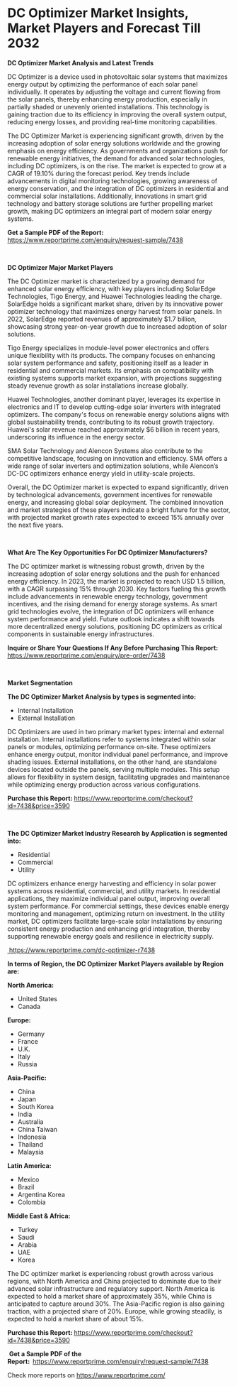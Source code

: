 <p><h1>DC Optimizer Market Insights, Market Players and Forecast Till 2032</h1></p><p><strong>DC Optimizer Market Analysis and Latest Trends</strong></p>
<p><p>DC Optimizer is a device used in photovoltaic solar systems that maximizes energy output by optimizing the performance of each solar panel individually. It operates by adjusting the voltage and current flowing from the solar panels, thereby enhancing energy production, especially in partially shaded or unevenly oriented installations. This technology is gaining traction due to its efficiency in improving the overall system output, reducing energy losses, and providing real-time monitoring capabilities.</p><p>The DC Optimizer Market is experiencing significant growth, driven by the increasing adoption of solar energy solutions worldwide and the growing emphasis on energy efficiency. As governments and organizations push for renewable energy initiatives, the demand for advanced solar technologies, including DC optimizers, is on the rise. The market is expected to grow at a CAGR of 19.10% during the forecast period. Key trends include advancements in digital monitoring technologies, growing awareness of energy conservation, and the integration of DC optimizers in residential and commercial solar installations. Additionally, innovations in smart grid technology and battery storage solutions are further propelling market growth, making DC optimizers an integral part of modern solar energy systems.</p></p>
<p><strong>Get a Sample PDF of the Report:&nbsp;</strong> <a href="https://www.reportprime.com/enquiry/request-sample/7438?utm_campaign=2316&utm_medium=2&utm_source=Github&utm_content=ia&utm_term=19032025&utm_id=dc-optimizer">https://www.reportprime.com/enquiry/request-sample/7438</a></p>
<p>&nbsp;</p>
<p><strong>DC Optimizer Major Market Players</strong></p>
<p><p>The DC Optimizer market is characterized by a growing demand for enhanced solar energy efficiency, with key players including SolarEdge Technologies, Tigo Energy, and Huawei Technologies leading the charge. SolarEdge holds a significant market share, driven by its innovative power optimizer technology that maximizes energy harvest from solar panels. In 2022, SolarEdge reported revenues of approximately $1.7 billion, showcasing strong year-on-year growth due to increased adoption of solar solutions.</p><p>Tigo Energy specializes in module-level power electronics and offers unique flexibility with its products. The company focuses on enhancing solar system performance and safety, positioning itself as a leader in residential and commercial markets. Its emphasis on compatibility with existing systems supports market expansion, with projections suggesting steady revenue growth as solar installations increase globally.</p><p>Huawei Technologies, another dominant player, leverages its expertise in electronics and IT to develop cutting-edge solar inverters with integrated optimizers. The company's focus on renewable energy solutions aligns with global sustainability trends, contributing to its robust growth trajectory. Huawei's solar revenue reached approximately $6 billion in recent years, underscoring its influence in the energy sector.</p><p>SMA Solar Technology and Alencon Systems also contribute to the competitive landscape, focusing on innovation and efficiency. SMA offers a wide range of solar inverters and optimization solutions, while Alencon’s DC-DC optimizers enhance energy yield in utility-scale projects. </p><p>Overall, the DC Optimizer market is expected to expand significantly, driven by technological advancements, government incentives for renewable energy, and increasing global solar deployment. The combined innovation and market strategies of these players indicate a bright future for the sector, with projected market growth rates expected to exceed 15% annually over the next five years.</p></p>
<p>&nbsp;</p>
<p><strong>What Are The Key Opportunities For DC Optimizer Manufacturers?</strong></p>
<p><p>The DC optimizer market is witnessing robust growth, driven by the increasing adoption of solar energy solutions and the push for enhanced energy efficiency. In 2023, the market is projected to reach USD 1.5 billion, with a CAGR surpassing 15% through 2030. Key factors fueling this growth include advancements in renewable energy technology, government incentives, and the rising demand for energy storage systems. As smart grid technologies evolve, the integration of DC optimizers will enhance system performance and yield. Future outlook indicates a shift towards more decentralized energy solutions, positioning DC optimizers as critical components in sustainable energy infrastructures.</p></p>
<p><strong>Inquire or Share Your Questions If Any Before Purchasing This Report:</strong> <a href="https://www.reportprime.com/enquiry/pre-order/7438?utm_campaign=2316&utm_medium=2&utm_source=Github&utm_content=ia&utm_term=19032025&utm_id=dc-optimizer">https://www.reportprime.com/enquiry/pre-order/7438</a></p>
<p>&nbsp;</p>
<p><strong>Market Segmentation</strong></p>
<p><strong>The DC Optimizer Market Analysis by types is segmented into:</strong></p>
<p><ul><li>Internal Installation</li><li>External Installation</li></ul></p>
<p><p>DC Optimizers are used in two primary market types: internal and external installation. Internal installations refer to systems integrated within solar panels or modules, optimizing performance on-site. These optimizers enhance energy output, monitor individual panel performance, and improve shading issues. External installations, on the other hand, are standalone devices located outside the panels, serving multiple modules. This setup allows for flexibility in system design, facilitating upgrades and maintenance while optimizing energy production across various configurations.</p></p>
<p><strong>Purchase this Report:&nbsp;</strong><a href="https://www.reportprime.com/checkout?id=7438&price=3590&utm_campaign=2316&utm_medium=2&utm_source=Github&utm_content=ia&utm_term=19032025&utm_id=dc-optimizer">https://www.reportprime.com/checkout?id=7438&price=3590</a></p>
<p>&nbsp;</p>
<p><strong>The DC Optimizer Market Industry Research by Application is segmented into:</strong></p>
<p><ul><li>Residential</li><li>Commercial</li><li>Utility</li></ul></p>
<p><p>DC optimizers enhance energy harvesting and efficiency in solar power systems across residential, commercial, and utility markets. In residential applications, they maximize individual panel output, improving overall system performance. For commercial settings, these devices enable energy monitoring and management, optimizing return on investment. In the utility market, DC optimizers facilitate large-scale solar installations by ensuring consistent energy production and enhancing grid integration, thereby supporting renewable energy goals and resilience in electricity supply.</p></p>
<p><a href="https://www.reportprime.com/dc-optimizer-r7438?utm_campaign=2316&utm_medium=2&utm_source=Github&utm_content=ia&utm_term=19032025&utm_id=dc-optimizer">&nbsp;https://www.reportprime.com/dc-optimizer-r7438</a></p>
<p><strong>In terms of Region, the DC Optimizer Market Players available by Region are:</strong></p>
<p>
    <p> <strong> North America: </strong>
        <ul>
            <li>United States</li>
            <li>Canada</li>
        </ul>
        </p> 
    <p> <strong> Europe: </strong>
        <ul>
            <li>Germany</li>
            <li>France</li>
            <li>U.K.</li>
            <li>Italy</li>
            <li>Russia</li>
        </ul>
        </p> 
    <p> <strong> Asia-Pacific: </strong>
        <ul>
            <li>China</li>
            <li>Japan</li>
            <li>South Korea</li>
            <li>India</li>
            <li>Australia</li>
            <li>China Taiwan</li>
            <li>Indonesia</li>
            <li>Thailand</li>
            <li>Malaysia</li>
        </ul>
        </p> 
    <p> <strong> Latin America: </strong>
        <ul>
            <li>Mexico</li>
            <li>Brazil</li>
            <li>Argentina Korea</li>
            <li>Colombia</li>
        </ul>
        </p> 
    <p> <strong> Middle East & Africa: </strong>
        <ul>
            <li>Turkey</li>
            <li>Saudi</li>
            <li>Arabia</li>
            <li>UAE</li>
            <li>Korea</li>
        </ul>
    </p>
    </p>
<p><p>The DC optimizer market is experiencing robust growth across various regions, with North America and China projected to dominate due to their advanced solar infrastructure and regulatory support. North America is expected to hold a market share of approximately 35%, while China is anticipated to capture around 30%. The Asia-Pacific region is also gaining traction, with a projected share of 20%. Europe, while growing steadily, is expected to hold a market share of about 15%.</p></p>
<p><strong>Purchase this Report: </strong><a href="https://www.reportprime.com/checkout?id=7438&price=3590&utm_campaign=2316&utm_medium=2&utm_source=Github&utm_content=ia&utm_term=19032025&utm_id=dc-optimizer">https://www.reportprime.com/checkout?id=7438&price=3590</a></p>
<p>&nbsp;<strong>Get a Sample PDF of the Report:&nbsp;&nbsp;</strong><a href="https://www.reportprime.com/enquiry/request-sample/7438?utm_campaign=2316&utm_medium=2&utm_source=Github&utm_content=ia&utm_term=19032025&utm_id=dc-optimizer">https://www.reportprime.com/enquiry/request-sample/7438</a></p>
<p><strong></strong></p>
<p>Check more reports on <a href="https://www.reportprime.com/?utm_campaign=2316&utm_medium=2&utm_source=Github&utm_content=ia&utm_term=19032025&utm_id=dc-optimizer">https://www.reportprime.com/</a></p>